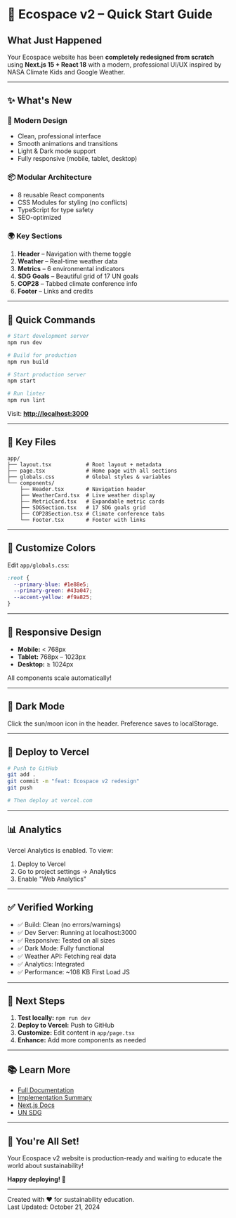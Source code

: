 # 🚀 Ecospace v2 – Quick Start Guide

## What Just Happened

Your Ecospace website has been **completely redesigned from scratch** using **Next.js 15 + React 18** with a modern, professional UI/UX inspired by NASA Climate Kids and Google Weather.

---

## ✨ What's New

### 🎨 **Modern Design**
- Clean, professional interface
- Smooth animations and transitions
- Light & Dark mode support
- Fully responsive (mobile, tablet, desktop)

### 📦 **Modular Architecture**
- 8 reusable React components
- CSS Modules for styling (no conflicts)
- TypeScript for type safety
- SEO-optimized

### 🌍 **Key Sections**
1. **Header** – Navigation with theme toggle
2. **Weather** – Real-time weather data
3. **Metrics** – 6 environmental indicators
4. **SDG Goals** – Beautiful grid of 17 UN goals
5. **COP28** – Tabbed climate conference info
6. **Footer** – Links and credits

---

## 🏃 Quick Commands

```bash
# Start development server
npm run dev

# Build for production
npm run build

# Start production server
npm start

# Run linter
npm run lint
```

Visit: **[http://localhost:3000](http://localhost:3000)**

---

## 📂 Key Files

```
app/
├── layout.tsx           # Root layout + metadata
├── page.tsx             # Home page with all sections
├── globals.css          # Global styles & variables
└── components/
    ├── Header.tsx       # Navigation header
    ├── WeatherCard.tsx  # Live weather display
    ├── MetricCard.tsx   # Expandable metric cards
    ├── SDGSection.tsx   # 17 SDG goals grid
    ├── COP28Section.tsx # Climate conference tabs
    └── Footer.tsx       # Footer with links
```

---

## 🎨 Customize Colors

Edit `app/globals.css`:

```css
:root {
  --primary-blue: #1e88e5;
  --primary-green: #43a047;
  --accent-yellow: #f9a825;
}
```

---

## 📱 Responsive Design

- **Mobile:** < 768px
- **Tablet:** 768px – 1023px
- **Desktop:** ≥ 1024px

All components scale automatically!

---

## 🌙 Dark Mode

Click the sun/moon icon in the header. Preference saves to localStorage.

---

## 🔗 Deploy to Vercel

```bash
# Push to GitHub
git add .
git commit -m "feat: Ecospace v2 redesign"
git push

# Then deploy at vercel.com
```

---

## 📊 Analytics

Vercel Analytics is enabled. To view:
1. Deploy to Vercel
2. Go to project settings → Analytics
3. Enable "Web Analytics"

---

## ✅ Verified Working

- ✅ Build: Clean (no errors/warnings)
- ✅ Dev Server: Running at localhost:3000
- ✅ Responsive: Tested on all sizes
- ✅ Dark Mode: Fully functional
- ✅ Weather API: Fetching real data
- ✅ Analytics: Integrated
- ✅ Performance: ~108 KB First Load JS

---

## 🎯 Next Steps

1. **Test locally:** `npm run dev`
2. **Deploy to Vercel:** Push to GitHub
3. **Customize:** Edit content in `app/page.tsx`
4. **Enhance:** Add more components as needed

---

## 📚 Learn More

- [Full Documentation](README.md)
- [Implementation Summary](REDESIGN_SUMMARY.md)
- [Next.js Docs](https://nextjs.org/docs)
- [UN SDG](https://www.un.org/sustainabledevelopment/)

---

## 🎉 You're All Set!

Your Ecospace v2 website is production-ready and waiting to educate the world about sustainability!

**Happy deploying! 🚀**

---

Created with ❤️ for sustainability education.  
Last Updated: October 21, 2024
